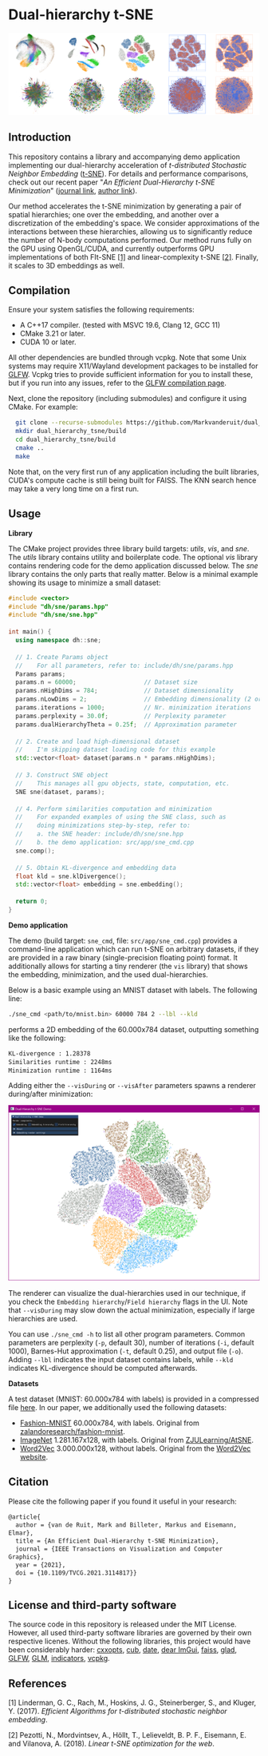 # Dual-hierarchy t-SNE

![minimization](resources/misc/readme_header.png)

## Introduction

This repository contains a library and accompanying demo application implementing our dual-hierarchy acceleration of *t-distributed Stochastic Neighbor Embedding* ([t-SNE](https://lvdmaaten.github.io/tsne/)). For details and performance comparisons, check out our recent paper "*An Efficient Dual-Hierarchy t-SNE Minimization*" ([journal link](https://ieeexplore.ieee.org/abstract/document/9552856), [author link](https://graphics.tudelft.nl/Publications-new/2021/VBE21/)).

Our method accelerates the t-SNE minimization by generating a pair of spatial hierarchies; one over the embedding, and another over a discretization of the embedding's space.
We consider approximations of the interactions between these hierarchies, allowing us to significantly reduce the number of N-body computations performed.
Our method runs fully on the GPU using OpenGL/CUDA, and currently outperforms GPU implementations of both FIt-SNE [[1]](#1) and linear-complexity t-SNE [[2]](#2). Finally, it scales to 3D embeddings as well.

## Compilation
Ensure your system satisfies the following requirements:
* A C++17 compiler. (tested with MSVC 19.6, Clang 12, GCC 11)
* CMake 3.21 or later.
* CUDA 10 or later.

All other dependencies are bundled through vcpkg. Note that some Unix systems may require X11/Wayland development packages to be installed for [GLFW](https://www.glfw.org). Vcpkg tries to provide sufficient information for you to install these, but if you run into any issues, refer to the [GLFW compilation page](https://www.glfw.org/docs/3.3/compile.html).

Next, clone the repository (including submodules) and configure it using CMake. For example:

```bash
  git clone --recurse-submodules https://github.com/Markvanderuit/dual_hierarchy_tsne
  mkdir dual_hierarchy_tsne/build
  cd dual_hierarchy_tsne/build
  cmake ..
  make
```
Note that, on the very first run of any application including the built libraries, CUDA's compute cache is still being built for FAISS. The KNN search hence may take a very long time on a first run.

## Usage

**Library**

The CMake project provides three library build targets: *utils*, *vis*, and *sne*.
The *utils* library contains utility and boilerplate code.
The optional *vis* library contains rendering code for the demo application discussed below.
The *sne* library contains the only parts that really matter.
Below is a minimal example showing its usage to minimize a small dataset:

```c++
#include <vector>
#include "dh/sne/params.hpp"
#include "dh/sne/sne.hpp"

int main() {
  using namespace dh::sne;

  // 1. Create Params object 
  //    For all parameters, refer to: include/dh/sne/params.hpp
  Params params;
  params.n = 60000;                   // Dataset size
  params.nHighDims = 784;             // Dataset dimensionality
  params.nLowDims = 2;                // Embedding dimensionality (2 or 3)
  params.iterations = 1000;           // Nr. minimization iterations
  params.perplexity = 30.0f;          // Perplexity parameter
  params.dualHierarchyTheta = 0.25f;  // Approximation parameter

  // 2. Create and load high-dimensional dataset
  //    I'm skipping dataset loading code for this example
  std::vector<float> dataset(params.n * params.nHighDims);

  // 3. Construct SNE object
  //    This manages all gpu objects, state, computation, etc.
  SNE sne(dataset, params);

  // 4. Perform similarities computation and minimization
  //    For expanded examples of using the SNE class, such as
  //    doing minimizations step-by-step, refer to:
  //    a. the SNE header: include/dh/sne/sne.hpp
  //    b. the demo application: src/app/sne_cmd.cpp
  sne.comp();

  // 5. Obtain KL-divergence and embedding data
  float kld = sne.klDivergence();
  std::vector<float> embedding = sne.embedding();

  return 0;
}
```

**Demo application**

The demo (build target: `sne_cmd`, file: `src/app/sne_cmd.cpp`) provides a command-line application which can run t-SNE on arbitrary datasets, if they are provided in a raw binary (single-precision floating point) format. It additionally allows for starting a tiny renderer (the `vis` library) that shows the embedding, minimization, and the used dual-hierarchies.

Below is a basic example using an MNIST dataset with labels. The following line:

```bash
./sne_cmd <path/to/mnist.bin> 60000 784 2 --lbl --kld
```
performs a 2D embedding of the 60.000x784 dataset, outputting something like the following:
```bash
KL-divergence : 1.28378
Similarities runtime : 2248ms
Minimization runtime : 1164ms
```
Adding either the `--visDuring` or `--visAfter` parameters spawns a renderer during/after minimization:
 
![minimization](resources/misc/readme_window.png)

The renderer can visualize the dual-hierarchies used in our technique, if you check the `Embedding hierarchy`/`Field hierarchy` flags in the UI. Note that `--visDuring` may slow down the actual minimization, especially if large hierarchies are used.

You can use `./sne_cmd -h` to list all other program parameters. Common parameters are perplexity (`-p`, default 30), number of iterations (`-i`, default 1000), Barnes-Hut approximation (`-t`, default 0.25), and output file (`-o`). Adding `--lbl` indicates the input dataset contains labels, while `--kld` indicates KL-divergence should be computed afterwards.

**Datasets**

A test dataset (MNIST: 60.000x784 with labels) is provided in a compressed file [here](resources/data). In our paper, we additionally used the following datasets:

* [Fashion-MNIST](https://surfdrive.surf.nl/files/index.php/s/ErqzvT1WdIk1tBp) 60.000x784, with labels. Original from [zalandoresearch/fashion-mnist](https://github.com/zalandoresearch/fashion-mnist).
* [ImageNet](https://surfdrive.surf.nl/files/index.php/s/EkjTCi2M6s4Gelo) 1.281.167x128, with labels. Original from [ZJULearning/AtSNE](https://github.com/ZJULearning/AtSNE).
* [Word2Vec](https://surfdrive.surf.nl/files/index.php/s/O1lrFqYq4e1Y80o) 3.000.000x128, without labels. Original from the [Word2Vec website](https://drive.google.com/file/d/0B7XkCwpI5KDYNlNUTTlSS21pQmM/edit?resourcekey=0-wjGZdNAUop6WykTtMip30g).

## Citation
Please cite the following paper if you found it useful in your research:

```
@article{
  author = {van de Ruit, Mark and Billeter, Markus and Eisemann, Elmar},
  title = {An Efficient Dual-Hierarchy t-SNE Minimization},
  journal = {IEEE Transactions on Visualization and Computer Graphics}, 
  year = {2021},
  doi = {10.1109/TVCG.2021.3114817}}
}
```

## License and third-party software
The source code in this repository is released under the MIT License. However, all used third-party software libraries are governed by their own respective licenes. Without the following libraries, this project would have been considerably harder: 
[cxxopts](https://github.com/jarro2783/cxxopts),
[cub](https://github.com/NVIDIA/cub),
[date](https://github.com/HowardHinnant/date),
[dear ImGui](https://github.com/ocornut/imgui),
[faiss](https://github.com/facebookresearch/faiss),
[glad](https://glad.dav1d.de/),
[GLFW](https://www.glfw.org/),
[GLM](https://glm.g-truc.net/0.9.9/),
[indicators](https://github.com/p-ranav/indicators),
[vcpkg](https://github.com/microsoft/vcpkg).

## References

<a id="1">[1]</a> 
Linderman, G. C., Rach, M., Hoskins, J. G., Steinerberger, S., and Kluger, Y. (2017).
*Efficient Algorithms for t-distributed stochastic neighbor embedding*.


<a id="2">[2]</a> 
Pezotti, N., Mordvintsev, A., Höllt, T., Lelieveldt, B. P. F., Eisemann, E. and Vilanova, A. (2018).
*Linear t-SNE optimization for the web*.
